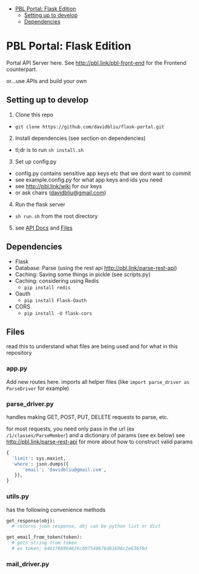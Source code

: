 <!-- START doctoc generated TOC please keep comment here to allow auto update -->
<!-- DON'T EDIT THIS SECTION, INSTEAD RE-RUN doctoc TO UPDATE -->


- [PBL Portal: Flask Edition](#pbl-portal-flask-edition)
  - [Setting up to develop](#setting-up-to-develop)
  - [Dependencies](#dependencies)

<!-- END doctoc generated TOC please keep comment here to allow auto update -->

# PBL Portal: Flask Edition

Portal API Server here. See http://pbl.link/pbl-front-end for the Frontend counterpart.

or...use APIs and build your own


## Setting up to develop

1. Clone this repo
  * `git clone https://github.com/davidbliu/flask-portal.git`
2. Install dependencies (see section on dependencies)
  * tl;dr is to run `sh install.sh`
3. Set up config.py
  * config.py contains sensitive app keys etc that we dont want to commit
  * see example.config.py for what app keys and ids you need
  * see http://pbl.link/wiki for our keys
  * or ask chairs (davidbliu@gmail.com)
4. Run the flask server
  * `sh run.sh` from the root directory
5. see [API Docs](api.README.md) and [Files](#files)
 
## Dependencies 

* Flask
* Database: Parse (using the rest api http://pbl.link/parse-rest-api)
* Caching: Saving some things in pickle (see scripts.py)
* Caching: considering using Redis
  * `pip install redis`
* Oauth  
  * `pip install Flask-Oauth`
* CORS
  * `pip install -U flask-cors`

## Files

read this to understand what files are being used and for what in this repository 

### app.py

Add new routes here. imports all helper files (like `import parse_driver as ParseDriver` for example)

### parse_driver.py

handles making GET, POST, PUT, DELETE requests to parse, etc.

for most requests, you need only pass in the url (ex `/1/classes/ParseMember`) and a dictionary of params (see ex below)
see http://pbl.link/parse-rest-api for more about how to construct valid params

```python
{
  'limit': sys.maxint,
  'where': json.dumps({
      'email': 'davidbliu@gmail.com',
   }),
}
```

### utils.py

has the following convenience methods
```python
get_response(obj):
  # returns json response, obj can be python list or dict

get_email_from_token(token):
  # gets string from token
  # ex token: 6461766964626c697540676d61696c2e636f6d
```

### mail_driver.py




